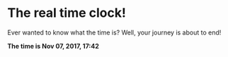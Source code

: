 # The real time clock!

Ever wanted to know what the time is? Well, your journey is about to end!

**The time is Nov 07, 2017, 17:42**